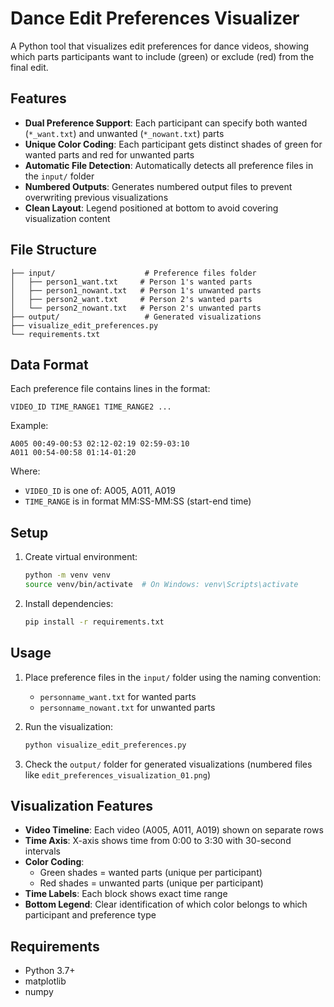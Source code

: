 # Dance Edit Preferences Visualizer

A Python tool that visualizes edit preferences for dance videos, showing which parts participants want to include (green) or exclude (red) from the final edit.

## Features

- **Dual Preference Support**: Each participant can specify both wanted (`*_want.txt`) and unwanted (`*_nowant.txt`) parts
- **Unique Color Coding**: Each participant gets distinct shades of green for wanted parts and red for unwanted parts
- **Automatic File Detection**: Automatically detects all preference files in the `input/` folder
- **Numbered Outputs**: Generates numbered output files to prevent overwriting previous visualizations
- **Clean Layout**: Legend positioned at bottom to avoid covering visualization content

## File Structure

```
├── input/                    # Preference files folder
│   ├── person1_want.txt     # Person 1's wanted parts
│   ├── person1_nowant.txt   # Person 1's unwanted parts
│   ├── person2_want.txt     # Person 2's wanted parts
│   └── person2_nowant.txt   # Person 2's unwanted parts
├── output/                   # Generated visualizations
├── visualize_edit_preferences.py
└── requirements.txt
```

## Data Format

Each preference file contains lines in the format:
```
VIDEO_ID TIME_RANGE1 TIME_RANGE2 ...
```

Example:
```
A005 00:49-00:53 02:12-02:19 02:59-03:10
A011 00:54-00:58 01:14-01:20
```

Where:
- `VIDEO_ID` is one of: A005, A011, A019
- `TIME_RANGE` is in format MM:SS-MM:SS (start-end time)

## Setup

1. Create virtual environment:
   ```bash
   python -m venv venv
   source venv/bin/activate  # On Windows: venv\Scripts\activate
   ```

2. Install dependencies:
   ```bash
   pip install -r requirements.txt
   ```

## Usage

1. Place preference files in the `input/` folder using the naming convention:
   - `personname_want.txt` for wanted parts
   - `personname_nowant.txt` for unwanted parts

2. Run the visualization:
   ```bash
   python visualize_edit_preferences.py
   ```

3. Check the `output/` folder for generated visualizations (numbered files like `edit_preferences_visualization_01.png`)

## Visualization Features

- **Video Timeline**: Each video (A005, A011, A019) shown on separate rows
- **Time Axis**: X-axis shows time from 0:00 to 3:30 with 30-second intervals
- **Color Coding**: 
  - Green shades = wanted parts (unique per participant)
  - Red shades = unwanted parts (unique per participant)
- **Time Labels**: Each block shows exact time range
- **Bottom Legend**: Clear identification of which color belongs to which participant and preference type

## Requirements

- Python 3.7+
- matplotlib
- numpy 
